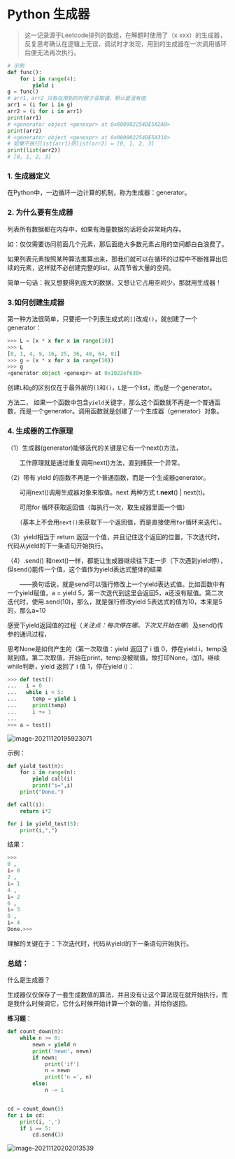 # Python 生成器

> 这一记录源于Leetcode排列的数组，在解题时使用了（x xxx）的生成器，反复思考确认在逻辑上无误，调试时才发现，用到的生成器在一次调用循环后便无法再次执行。

```python
# 示例
def func():
    for i in range(4):
        yield i
g = func()
# arr1、arr2 只有在用到的时候才会取值，默认是没有值
arr1 = (i for i in g)
arr2 = (i for i in arr1)
print(arr1)
# <generator object <genexpr> at 0x000002254DE5A2A0>
print(arr2)
# <generator object <genexpr> at 0x000002254DE5A318>
# 如果不执行list(arr1)则list(arr2) = [0, 1, 2, 3]
print(list(arr2))
# [0, 1, 2, 3]
```

### 1. 生成器定义

在Python中，一边循环一边计算的机制，称为生成器：generator。

### 2. 为什么要有生成器

列表所有数据都在内存中，如果有海量数据的话将会非常耗内存。

如：仅仅需要访问前面几个元素，那后面绝大多数元素占用的空间都白白浪费了。

如果列表元素按照某种算法推算出来，那我们就可以在循环的过程中不断推算出后续的元素，这样就不必创建完整的list，从而节省大量的空间。

简单一句话：我又想要得到庞大的数据，又想让它占用空间少，那就用生成器！

### 3.如何创建生成器

第一种方法很简单，只要把一个列表生成式的`[]`改成`()`，就创建了一个generator：

```python
>>> L = [x * x for x in range(10)]
>>> L
[0, 1, 4, 9, 16, 25, 36, 49, 64, 81]
>>> g = (x * x for x in range(10))
>>> g
<generator object <genexpr> at 0x1022ef630>
```

 创建`L`和`g`的区别仅在于最外层的`[]`和`()`，`L`是一个list，而`g`是一个generator。

方法二， 如果一个函数中包含`yield`关键字，那么这个函数就不再是一个普通函数，而是一个generator。调用函数就是创建了一个生成器（generator）对象。

### 4. 生成器的工作原理

（1）生成器(generator)能够迭代的关键是它有一个next()方法，

　　工作原理就是通过重复调用next()方法，直到捕获一个异常。

（2）带有 yield 的函数不再是一个普通函数，而是一个生成器generator。

　　可用next()调用生成器对象来取值。next 两种方式 t.__next__() | next(t)。

　　可用for 循环获取返回值（每执行一次，取生成器里面一个值）

　　（基本上不会用`next()`来获取下一个返回值，而是直接使用`for`循环来迭代）。

（3）yield相当于 return 返回一个值，并且记住这个返回的位置，下次迭代时，代码从yield的下一条语句开始执行。

（4）.send() 和next()一样，都能让生成器继续往下走一步（下次遇到yield停），但send()能传一个值，这个值作为yield表达式整体的结果

　　——换句话说，就是send可以强行修改上一个yield表达式值。比如函数中有一个yield赋值，a = yield 5，第一次迭代到这里会返回5，a还没有赋值。第二次迭代时，使用.send(10)，那么，就是强行修改yield 5表达式的值为10，本来是5的，那么a=10

感受下yield返回值的过程（*关注点：每次停在哪，下次又开始在哪*）及send()传参的通讯过程，

思考None是如何产生的（第一次取值：yield 返回了 i 值 0，停在yield i，temp没赋到值。第二次取值，开始在print，temp没被赋值，故打印None，i加1，继续while判断，yield 返回了 i 值 1，停在yield i）：

```python
>>> def test():
...   i = 0
...   while i < 5:
...     temp = yield i
...     print(temp)
...     i += 1
...
>>> a = test()
```

![image-20211120195923071](https://gitee.com/yzketx/image-markdown/raw/master/img/202111201959152.png)

示例：

```python
def yield_test(n):
    for i in range(n):
        yield call(i)
        print("i=",i)
    print("Done.")

def call(i):
    return i*2

for i in yield_test(5):
    print(i,",")
```

结果：

```python
>>>   
0 ,
i= 0
2 ,
i= 1
4 ,
i= 2
6 ,
i= 3
8 ,
i= 4
Done.>>>
```

 理解的关键在于：下次迭代时，代码从yield的下一条语句开始执行。

###  总结：

什么是生成器？

生成器仅仅保存了一套生成数值的算法，并且没有让这个算法现在就开始执行，而是我什么时候调它，它什么时候开始计算一个新的值，并给你返回。

**练习题**：

```python
def count_down(n):
    while n >= 0:
        newn = yield n
        print('newn', newn)
        if newn:
            print('if')
            n = newn
            print('n =', n)
        else:
            n -= 1


cd = count_down(5)
for i in cd:
    print(i, ',')
    if i == 5:
        cd.send(3)
```

![image-20211120202013539](https://gitee.com/yzketx/image-markdown/raw/master/img/202111202020607.png)
